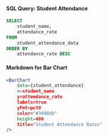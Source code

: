 #### **SQL Query: Student Attendance**
```sql student_attendance
SELECT
    student_name,
    attendance_rate
FROM
    student_attendance_data
ORDER BY
    attendance_rate DESC
```

#### **Markdown for Bar Chart**
```jsx
<BarChart
    data={student_attendance}
    x=student_name
    y=attendance_rate
    labels=true
    yFmt=pct0
    color="#3498db"
    height=400
    title="Student Attendance Rates"
/>
```